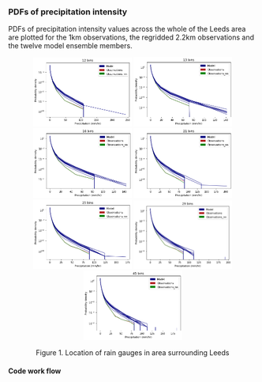 ### PDFs of precipitation intensity

PDFs of precipitation intensity values across the whole of the Leeds area are plotted for the 1km observations, the regridded 2.2km observations and the twelve model ensemble members.  

<p align="center">
  <img src="PDFs/10Bins.png" width="200"  />
  <img src="PDFs/13Bins.png" width="200"  />
  <img src="PDFs/16Bins.png" width="200"  />  
  <img src="PDFs/21Bins.png" width="200"  />  
  <img src="PDFs/25Bins.png" width="200"  />  
  <img src="PDFs/29Bins.png" width="200"  />
  <img src="PDFs/45Bins.png" width="200"  />    
<p align="center"> Figure 1. Location of rain gauges in area surrounding Leeds <p align="center">

#### Code work flow
